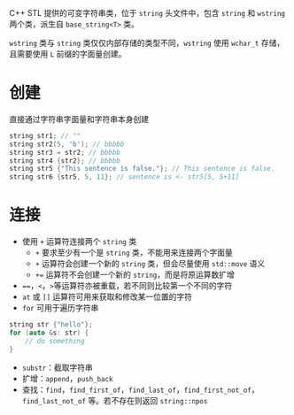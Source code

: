 C++ STL 提供的可变字符串类，位于 `string` 头文件中，包含 `string` 和 `wstring` 两个类，派生自 `base_string<T>` 类。

`wstring` 类与 `string` 类仅仅内部存储的类型不同，`wstring` 使用 `wchar_t` 存储，且需要使用 `L` 前缀的字面量创建。

# 创建

直接通过字符串字面量和字符串本身创建

```c++
string str1; // ""
string str2(5, 'b'); // bbbbb
string str3 = str2; // bbbbb
string str4 {str2}; // bbbbb
string str5 {"This sentence is false."}; // This sentence is false.
string str6 {str5, 5, 11}; // sentence is <- str5[5, 5+11]
```

# 连接

* 使用 `+` 运算符连接两个 `string` 类
    * `+` 要求至少有一个是 `string` 类，不能用来连接两个字面量
    * `+` 运算符会创建一个新的 `string` 类，但会尽量使用 `std::move` 语义
    * `+=` 运算符不会创建一个新的 `string`，而是将原运算数扩增
* `==`，`<`，`>`等运算符亦被重载，若不同则比较第一个不同的字符
* `at` 或 `[]` 运算符可用来获取和修改某一位置的字符
* `for` 可用于遍历字符串

```c++
string str {"hello"};
for (auto &s: str) {
    // do something
}
```

* `substr`：截取字符串
* 扩增：`append`，`push_back`
* 查找：`find`，`find_first_of`，`find_last_of`，`find_first_not_of`，`find_last_not_of` 等。若不存在则返回 `string::npos`

